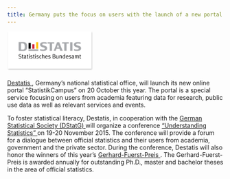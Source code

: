```yaml
---
title: Germany puts the focus on users with the launch of a new portal
---
```

<img src="/images/logoDestatis.png" alt="Destatis" style="width:200px"><br><br>
<a href="www.destatis.de" target="_blank">Destatis </a>, Germany’s national statistical office, will launch its new online portal “StatistikCampus” on 20 October this year. The portal is a special service focusing on users from academia featuring data for research, public use data as well as relevant services and events.

To foster statistical literacy, Destatis, in cooperation with the <a href="http://www.dstatg.de/" target="_blank">German Statistical Society (DStatG) </a> will organize a conference <a href="http://www.dstatg.de/de/startseite/aktuelle-news/article/24-wissenschaftliches-kolloquium-statistik-verstehen-orientierung-in-der-informationsgesellschaf/" target="_blank">“Understanding Statistics” </a> on 19-20 November 2015. The conference will provide a forum for a dialogue between official statistics and their users from academia, government and the private sector. During the conference, Destatis will also honor the winners of this year’s <a href="https://www.destatis.de/DE/UeberUns/UnsereAufgaben/GerhardFuerstPreis/GerhardFuerstPreis.html;jsessionid=9C8FF1C087EE24A655D2749A80100D03.cae4" target="_blank">Gerhard-Fuerst-Preis </a>. The Gerhard-Fuerst-Preis is awarded annually for outstanding Ph.D., master and bachelor theses in the area of official statistics.
